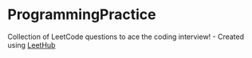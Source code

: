 # ProgrammingPractice
Collection of LeetCode questions to ace the coding interview! - Created using [LeetHub](https://github.com/QasimWani/LeetHub)
